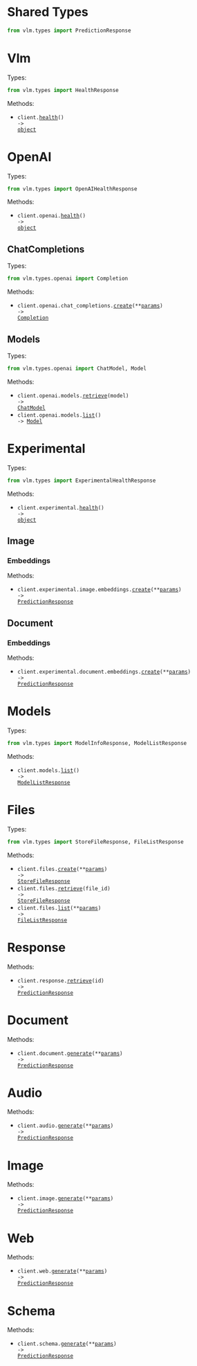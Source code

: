 # Shared Types

```python
from vlm.types import PredictionResponse
```

# Vlm

Types:

```python
from vlm.types import HealthResponse
```

Methods:

- <code title="get /v1/health">client.<a href="./src/vlm/_client.py">health</a>() -> <a href="./src/vlm/types/health_response.py">object</a></code>

# OpenAI

Types:

```python
from vlm.types import OpenAIHealthResponse
```

Methods:

- <code title="get /v1/openai/health">client.openai.<a href="./src/vlm/resources/openai/openai.py">health</a>() -> <a href="./src/vlm/types/openai_health_response.py">object</a></code>

## ChatCompletions

Types:

```python
from vlm.types.openai import Completion
```

Methods:

- <code title="post /v1/openai/chat/completions">client.openai.chat_completions.<a href="./src/vlm/resources/openai/chat_completions.py">create</a>(\*\*<a href="src/vlm/types/openai/chat_completion_create_params.py">params</a>) -> <a href="./src/vlm/types/openai/completion.py">Completion</a></code>

## Models

Types:

```python
from vlm.types.openai import ChatModel, Model
```

Methods:

- <code title="get /v1/openai/models/{model}">client.openai.models.<a href="./src/vlm/resources/openai/models.py">retrieve</a>(model) -> <a href="./src/vlm/types/openai/chat_model.py">ChatModel</a></code>
- <code title="get /v1/openai/models">client.openai.models.<a href="./src/vlm/resources/openai/models.py">list</a>() -> <a href="./src/vlm/types/openai/model.py">Model</a></code>

# Experimental

Types:

```python
from vlm.types import ExperimentalHealthResponse
```

Methods:

- <code title="get /v1/experimental/health">client.experimental.<a href="./src/vlm/resources/experimental/experimental.py">health</a>() -> <a href="./src/vlm/types/experimental_health_response.py">object</a></code>

## Image

### Embeddings

Methods:

- <code title="post /v1/experimental/image/embeddings">client.experimental.image.embeddings.<a href="./src/vlm/resources/experimental/image/embeddings.py">create</a>(\*\*<a href="src/vlm/types/experimental/image/embedding_create_params.py">params</a>) -> <a href="./src/vlm/types/shared/prediction_response.py">PredictionResponse</a></code>

## Document

### Embeddings

Methods:

- <code title="post /v1/experimental/document/embeddings">client.experimental.document.embeddings.<a href="./src/vlm/resources/experimental/document/embeddings.py">create</a>(\*\*<a href="src/vlm/types/experimental/document/embedding_create_params.py">params</a>) -> <a href="./src/vlm/types/shared/prediction_response.py">PredictionResponse</a></code>

# Models

Types:

```python
from vlm.types import ModelInfoResponse, ModelListResponse
```

Methods:

- <code title="get /v1/models">client.models.<a href="./src/vlm/resources/models.py">list</a>() -> <a href="./src/vlm/types/model_list_response.py">ModelListResponse</a></code>

# Files

Types:

```python
from vlm.types import StoreFileResponse, FileListResponse
```

Methods:

- <code title="post /v1/files">client.files.<a href="./src/vlm/resources/files.py">create</a>(\*\*<a href="src/vlm/types/file_create_params.py">params</a>) -> <a href="./src/vlm/types/store_file_response.py">StoreFileResponse</a></code>
- <code title="get /v1/files/{file_id}">client.files.<a href="./src/vlm/resources/files.py">retrieve</a>(file_id) -> <a href="./src/vlm/types/store_file_response.py">StoreFileResponse</a></code>
- <code title="get /v1/files">client.files.<a href="./src/vlm/resources/files.py">list</a>(\*\*<a href="src/vlm/types/file_list_params.py">params</a>) -> <a href="./src/vlm/types/file_list_response.py">FileListResponse</a></code>

# Response

Methods:

- <code title="get /v1/response/{id}">client.response.<a href="./src/vlm/resources/response.py">retrieve</a>(id) -> <a href="./src/vlm/types/shared/prediction_response.py">PredictionResponse</a></code>

# Document

Methods:

- <code title="post /v1/document/generate">client.document.<a href="./src/vlm/resources/document.py">generate</a>(\*\*<a href="src/vlm/types/document_generate_params.py">params</a>) -> <a href="./src/vlm/types/shared/prediction_response.py">PredictionResponse</a></code>

# Audio

Methods:

- <code title="post /v1/audio/generate">client.audio.<a href="./src/vlm/resources/audio.py">generate</a>(\*\*<a href="src/vlm/types/audio_generate_params.py">params</a>) -> <a href="./src/vlm/types/shared/prediction_response.py">PredictionResponse</a></code>

# Image

Methods:

- <code title="post /v1/image/generate">client.image.<a href="./src/vlm/resources/image.py">generate</a>(\*\*<a href="src/vlm/types/image_generate_params.py">params</a>) -> <a href="./src/vlm/types/shared/prediction_response.py">PredictionResponse</a></code>

# Web

Methods:

- <code title="post /v1/web/generate">client.web.<a href="./src/vlm/resources/web.py">generate</a>(\*\*<a href="src/vlm/types/web_generate_params.py">params</a>) -> <a href="./src/vlm/types/shared/prediction_response.py">PredictionResponse</a></code>

# Schema

Methods:

- <code title="post /v1/schema/generate">client.schema.<a href="./src/vlm/resources/schema.py">generate</a>(\*\*<a href="src/vlm/types/schema_generate_params.py">params</a>) -> <a href="./src/vlm/types/shared/prediction_response.py">PredictionResponse</a></code>
